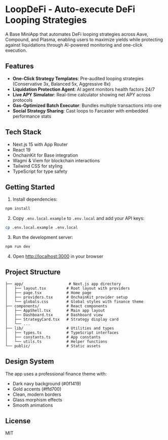 # LoopDeFi - Auto-execute DeFi Looping Strategies

A Base MiniApp that automates DeFi looping strategies across Aave, Compound, and Plasma, enabling users to maximize yields while protecting against liquidations through AI-powered monitoring and one-click execution.

## Features

- **One-Click Strategy Templates**: Pre-audited looping strategies (Conservative 3x, Balanced 5x, Aggressive 8x)
- **Liquidation Protection Agent**: AI agent monitors health factors 24/7
- **Live APY Simulator**: Real-time calculator showing net APY across protocols
- **Gas-Optimized Batch Executor**: Bundles multiple transactions into one
- **Social Strategy Sharing**: Cast loops to Farcaster with embedded performance stats

## Tech Stack

- Next.js 15 with App Router
- React 19
- OnchainKit for Base integration
- Wagmi & Viem for blockchain interactions
- Tailwind CSS for styling
- TypeScript for type safety

## Getting Started

1. Install dependencies:
```bash
npm install
```

2. Copy `.env.local.example` to `.env.local` and add your API keys:
```bash
cp .env.local.example .env.local
```

3. Run the development server:
```bash
npm run dev
```

4. Open [http://localhost:3000](http://localhost:3000) in your browser

## Project Structure

```
├── app/                    # Next.js app directory
│   ├── layout.tsx         # Root layout with providers
│   ├── page.tsx           # Home page
│   ├── providers.tsx      # OnchainKit provider setup
│   └── globals.css        # Global styles with finance theme
├── components/            # React components
│   ├── AppShell.tsx       # Main app layout
│   ├── Dashboard.tsx      # Dashboard view
│   ├── StrategyCard.tsx   # Strategy display card
│   └── ...
├── lib/                   # Utilities and types
│   ├── types.ts           # TypeScript interfaces
│   ├── constants.ts       # App constants
│   └── utils.ts           # Helper functions
└── public/                # Static assets
```

## Design System

The app uses a professional finance theme with:
- Dark navy background (#0f1419)
- Gold accents (#ffd700)
- Clean, modern borders
- Glass morphism effects
- Smooth animations

## License

MIT
